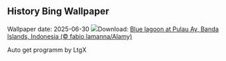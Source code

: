 ## History Bing Wallpaper
Wallpaper date: 2025-06-30
![](https://www.bing.com/th?id=OHR.BandaIsland_EN-US9494080788_UHD.jpg&w=1000)Download: [Blue lagoon at Pulau Ay, Banda Islands, Indonesia (© fabio lamanna/Alamy)](https://www.bing.com/th?id=OHR.BandaIsland_EN-US9494080788_UHD.jpg)

Auto get programm by LtgX

